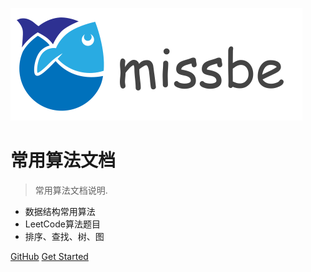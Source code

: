 ![logo](../img/missbe.png)

# 常用算法文档

> 常用算法文档说明.

* 数据结构常用算法
* LeetCode算法题目
* 排序、查找、树、图

[GitHub](https://code.aliyun.com/2490757315/data-structure-algorithm.git)
[Get Started](zh-cn/README)